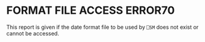 




<h1 class="heading"><span class="name">FORMAT FILE ACCESS ERROR</span><span class="command">70</span></h1>

This report is given if the date format file to be used by `⎕SM` does not exist or cannot be accessed.




